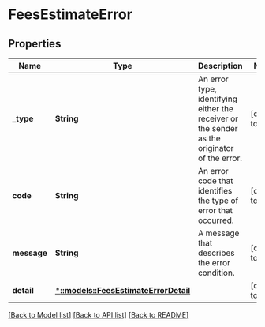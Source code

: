 # FeesEstimateError

## Properties
Name | Type | Description | Notes
------------ | ------------- | ------------- | -------------
**_type** | **String** | An error type, identifying either the receiver or the sender as the originator of the error. | [default to null]
**code** | **String** | An error code that identifies the type of error that occurred. | [default to null]
**message** | **String** | A message that describes the error condition. | [default to null]
**detail** | [***::models::FeesEstimateErrorDetail**](FeesEstimateErrorDetail.md) |  | [default to null]

[[Back to Model list]](../README.md#documentation-for-models) [[Back to API list]](../README.md#documentation-for-api-endpoints) [[Back to README]](../README.md)


